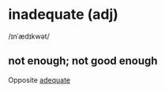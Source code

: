 # inadequate (adj)

/ɪnˈædɪkwət/

## not enough; not good enough

Opposite [adequate](adequate-adj.md#enough-in-quantity-or-good-enough-in-quality-for-a-particular-purpose-or-need)